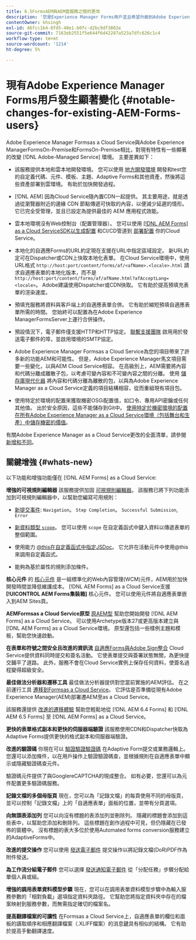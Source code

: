 ```yaml
---
title: 6.5FormsAEM與AEM雲服務之間的更改
description: '您是Experience Manager Forms用戶並且希望升級到Adobe Experience Manager Formsas a Cloud Service嗎？ 在升級或遷移到Cloud Service之前，瞭解最顯著的更改。  '
contentOwner: khsingh
exl-id: 46fcc1b4-8fd5-40e1-b0fc-d2bc9df3802e
source-git-commit: 7163eb2551f5e644f6d42287a523a7dfc626c1c4
workflow-type: tm+mt
source-wordcount: '1214'
ht-degree: 5%

---
```


# 現有Adobe Experience Manager Forms用戶發生顯著變化  {#notable-changes-for-existing-AEM-Forms-users}

Adobe Experience Manager Formsas a Cloud Service與Adobe Experience ManagerFormsOn-Premise和FormsOn-Premise相比，對現有特性有一些顯著的改變 [!DNL Adobe-Managed Service] 環境。 主要差異如下：

* 該服務提供本地和雲本地開發環境。 您可以使用 [地方開發環境](setup-local-development-environment.md) 開發和test您的自定義代碼、元件、模板、主題、Adaptive Forms和其他資產，然後將這些資產部署到雲環境。 有助於加快開發過程。
* [!DNL AEM] 因為Cloud Service隨內置CDN一起提供。 其主要用途，就是透過從瀏覽器附近的邊緣 CDN 節點傳遞可快取的內容，以便減少延遲的情形。它已完全受管理，並且已設定為提供最佳的 AEM 應用程式效能。
* 雲本地環境沒有Web控制台（配置管理器）。 您可以使用 [[!DNL AEM Forms] as a Cloud ServiceSDK以生成配置](https://experienceleague.adobe.com/docs/experience-manager-cloud-service/implementing/deploying/configuring-osgi.html?lang=en#generating-osgi-configurations-using-the-aem-sdk-quickstart) 和CI/CD管道到 [部署配置](https://experienceleague.adobe.com/docs/experience-manager-cloud-service/implementing/using-cloud-manager/deploy-code.html?lang=en#deployment-process) 你的Cloud Service。

* 本地化的自適應Forms的URL約定現在支援在URL中指定區域設定。 新URL約定可在Dispatcher或CDN上快取本地化表單。 在Cloud Service環境中，使用URL格式 `http://host:port/content/forms/af/<afName>.<locale>.html` 請求自適應表單的本地化版本，而不是 `http://host:port/content/forms/af/afName.html?afAcceptLang=<locale>`。 Adobe建議使用Dispatcher或CDN快取。 它有助於提高預填充表單的渲染速度。
* 預填充服務將資料與客戶端上的自適應表單合併。 它有助於縮短預填自適應表單所需的時間。 您始終可以配置為在Adobe Experience ManagerFormsServer上運行合併操作。
* 預設情況下，電子郵件僅支援HTTP和HTTP協定。 [聯繫支援團隊](https://experienceleague.adobe.com/docs/experience-manager-cloud-service/implementing/developing/development-guidelines.html#sending-email) 啟用用於發送電子郵件的埠，並啟用環境的SMTP協定。
* Adobe Experience Manager Formsas a Cloud Service為您的項目帶來了許多新的功能AEM和可能性。 但是，Adobe Experience Manager馬文項目需要一些變化，以與AEM Cloud Service相容。 在高級別上，AEM需要將內容和代碼分離成離散子包，以考慮可變內容和不可變內容之間的分離。 使用 [儲存庫現代化器](https://experienceleague.adobe.com/docs/experience-manager-cloud-service/moving/refactoring-tools/repo-modernizer.html) 將內容和代碼分離為離散的包，以與為Adobe Experience Manager as a Cloud Service定義的項目結構相容，從而重組現有項目包。

<!--  If your Cloud Configuration contains a secret (password), create a separate Cloud Configuration for every Author instance (Developer, Stage, and Production). If a Cloud Configuration is also required on Publish instances, publish/replicate a separate Cloud Configuration for every Publish instance (Developer, Stage, and Production). 

* When you create a Cloud Configuration that contains a secret, each Cloud Service instance (Developer, Stage, and Production) uses its own encryption key to encrypt the password before storing it. So, manually create such Cloud Configuration for every Cloud Service instance (Developer, Stage, and Production). Also, do not store secrets used in a Cloud Configuration to your Cloud Manager Git repository.

* Use [!DNL Cloud Manager] [APIs to convert and provide your passwords as secrets](https://experienceleague.adobe.com/docs/experience-manager-cloud-service/implementing/deploying/configuring-osgi.html?lang=en#setting-values-via-api). Do not store plain text password or secrets on your environments. -->

* 使用特定於環境的配置來獲取機密OSGi配置值，如口令、專用API密鑰或任何其他值。 出於安全原因，這些不能儲存到Git中。 [使用特定於機密環境的配置在所有Adobe Experience Manager as a Cloud Service環境（包括舞台和生產）中儲存機密的價值](https://experienceleague.adobe.com/docs/experience-manager-cloud-service/implementing/deploying/configuring-osgi.html?lang=en#when-to-use-secret-environment-specific-configuration-values)。

有關Adobe Experience Manager as a Cloud Service更改的全面清單，請參閱 [新增和不同](https://experienceleague.adobe.com/docs/experience-manager-cloud-service/overview/what-is-new-and-different.html)。

<!-- ## Feature comparison {#comparison}

[!DNL AEM Forms] as a Cloud Service and Experience Manager 6.5 Forms share a common set of features: Adaptive Forms, data integration, integration with [!DNL Adobe Sign], themes, templates, and forms management interface are identical. You can easily port your existing Adaptive Forms from an Experience Manager 6.5 Forms or an earlier version to [!DNL AEM Forms] as a Cloud Service.

### Features of AEM 6.5 Forms and [!DNL AEM Forms] as a Cloud Service {#feature-comparison}

The following table lists the major features of Experience Manager 6.5 Forms and provides information about whether the feature is partially or fully supported in [!DNL AEM Forms] as a Cloud Service, with a link to more information about the feature. The table also lists extra features available in [!DNL AEM Forms] as a Cloud Service.


| Feature/Capability | AEM 6.5 Forms | [!DNL AEM Forms] as a Cloud Service |
| - | - | - |
| Adaptive Forms | &#x2611; | &#x2611; |
| Data Integration | &#x2611; | &#x2611;(With some changes) |
| Automated Forms Conversion Service | &#x2611; | &#x2611; |
| Integration with Adobe Sign | &#x2611; | &#x2611;(With some changes) |
| Themes and Templates | &#x2611; | &#x2611; ([With some changes](themes.md#difference-in-themes))|
| Rule editor | &#x2611; | &#x2611; (With some changes) |
| Forms Portal | &#x2611; | --- |
| Integration with Adobe Analytics | &#x2611; | &#x2612; |
| Document Security | &#x2611; | &#x2612; | -->

<!-- ## New features {#comparison} -->



## 關鍵增強 {#whats-new}

<!-- [!DNL AEM Forms] as a Cloud Service offers benefits like auto-scaling, cost-effectiveness, zero downtime for upgrades, and cloud-native development environment and more. The list does not stop here. The following features are are start and are available only for [!DNL AEM Forms] as a Cloud Service: -->

以下功能和增強功能僅在 [!DNL AEM Forms] as a Cloud Service:

**增強的可視規則編輯器**
該服務提供加固 [可視規則編輯器](rule-editor.md#visual-rule-editor)。 該服務已將下列功能添加到可視規則編輯器中，以幫助您編寫可用規則：

* [新提交事件](working-with-adobe-sign.md#available-operator-types-and-events-in-rule-editor): `Navigation`。 `Step Completion`。 `Successful Submission`, `Error`

* [新資料類型 `scope`](rule-editor.md#custom-functions)。 您可以使用 `scope` 在自定義函式中鍵入資料以傳遞表單的整個範圍。

* 使用能力 [@this在自定義函式中指定JSDoc](rule-editor.md#custom-functions)。 它允許在活動元件中使用@this來調用自定義函式。

* 能夠為基於屬性的規則添加條件。

**核心元件**
的 [核心元件](https://experienceleague.adobe.com/docs/experience-manager-core-components/using/introduction.html?lang=zh-Hant) 是一組標準化的Web內容管理(WCM)元件，AEM用於加快開發時間並降低維護成本。 [!DNL AEM Forms] as a Cloud Service支援 **[!UICONTROL AEM Forms集裝箱]** 核心元件。 您可以使用元件將自適應表單嵌入到AEM Sites頁。

**AEMFormsas a Cloud Service原型**
[原AEM型](https://github.com/adobe/aem-project-archetype/releases/tag/aem-project-archetype-27) 幫助您開始開發 [!DNL AEM Forms] as a Cloud Service。 可以使用Archetype版本27或更高版本建立與 [!DNL AEM Forms] as a Cloud Service環境。 原型還包括一些樣例主題和模板，幫助您快速啟動。

**在表單和符號之間安全且改進的資訊流**
[自適應Forms與Adobe Sign整合](working-with-adobe-sign.md) Cloud Service提供資料同時提交和簽名活動。 它使表單提交與簽署狀態無關，為更快提交鋪平了道路。 此外，服務不會在Cloud Service實例上保存任何資料，使簽名過程變得超級安全。

**最佳做法分析器和遷移工具**
最佳做法分析器提供對您當前實施的AEM評估。 在之前運行工具 [遷移到Formsas a Cloud Service](migrate-to-forms-as-a-cloud-service.md)。 它評估是否準備從現有Adobe Experience Manager(AEM)部署遷AEM至as a Cloud Service。

該服務還提供 [改進的遷移體驗](migrate-to-forms-as-a-cloud-service.md) 幫助您輕鬆地從 [!DNL AEM 6.4 Forms] 和 [!DNL AEM 6.5 Forms] 至 [!DNL AEM Forms] as a Cloud Service。

**更快的表單格式副本和更快的伺服器端驗證**
該服務使用CDN和Dispatcher快取為Adaptive Forms提供更快的格式副本和伺服器端驗證。

**改進的驗證碼**
你現在可以 [驗證驗證驗證碼](captcha-adaptive-forms.md) 在Adaptive Form提交或業務邏輯上。 您還可以添加條件，以在用戶操作上驗證驗證碼查，並根據規則在自適應表單中顯示或隱藏驗證碼查元件。

驗證碼元件提供了與GooglereCAPTCHA的現成整合。 如有必要，您還可以為元件配置更多驗證碼服務。

**記錄文檔的多個母版頁**
現在，您可以為「記錄文檔」的每頁使用不同的母版頁，並可以控制「記錄文檔」上的「自適應表單」面板的位置，並帶有分頁選項。

**向無頭表添加列**
您可以向沒有標題的表添加列並刪除列。 隱藏的標題會添加到這些表中，以幫助您添加和刪除列。 這些標題在創作過程中可見，但仍隱藏在已發佈的窗體中。 沒有標題的表大多位於使用Automated forms conversion服務建立的AdaptiveForms中。

**改進的提交操作**
您可以使用 [發送電子郵件](configuring-submit-actions.md#send-email#send-email) 提交操作以將記錄文檔(DoR)PDF作為附件發送。

**為工作流分組電子郵件**
您可以選擇 [發送通知電子郵件](aem-forms-workflow-step-reference.md#assign-task-step) 從「分配任務」步驟分配給單個人員或組。

**增強的調用表單資料模型步驟**
現在，您可以在調用表單資料模型步驟中為輸入服務參數的「相對負載」選項指定資料夾路徑。 它幫助您將指定資料夾中存在的檔案映射到服務參數，而無需指定確切的檔案名。

**提高翻譯檔案的可讀性**
在Formsas a Cloud Service上，自適應表單的欄位和面板的讀取順序和相應翻譯檔案（.XLIFF檔案）的消息鍵具有相似的結構。 它有助於提高手動翻譯速度。

<!-- ## Feature comparison {#feature-comparison}

[!DNL AEM Forms] as a Cloud Service and [!DNL AEM 6.5 Forms] share some features like Adaptive Forms, Data Integration, and Forms Portal. You can easily port your existing Adaptive Forms from an [!DNL AEM 6.5 Forms] or an earlier version to [!DNL AEM Forms] as a Cloud Service.

### Features of [!DNL AEM 6.5 Forms] and [!DNL AEM Forms] as a Cloud Service {#aem-6.5-vs-aem-forms-as-a-cloud-service}

The following table lists the major features of [!DNL AEM 6.5 Forms] and provides information about the features coming soon to [!DNL AEM Forms] as a Cloud Service:

| Feature/Capability | AEM 6.5 Forms  | [!DNL AEM Forms] as a Cloud Service |
|---|---|---|
| Cloud-native architecture | &#x2612; | &#x2611;  |
| Auto-scaling based on load | &#x2612; | &#x2611;  |
| Zero downtime for upgrades | &#x2612; | &#x2611;  |
| Feature roll-out frequency | Quarterly | Agile*  |
| CDN (content delivery network) included | &#x2612; | &#x2611;  |
| Topologies optimized for maximum resilience and efficiency | &#x2612; | &#x2611;  |
| Cloud-native development environment | &#x2612; | &#x2611;  |
| Self-Service via Cloud Manager | &#x2612; | &#x2611;  |
| Automated upgrades with Continuous Integration and Continuous Delivery (CI/CD)| &#x2611; | &#x2611;  |
| Adaptive Forms | &#x2611; | &#x2611; |
| Data Integration | &#x2611; | &#x2611; |
| Automated Forms Conversion Service | &#x2611; | &#x2611; |
| Integration with [!DNL Adobe Sign] | &#x2611; | &#x2611; |
| Integration with [!DNL AEM Sites] | &#x2611; | &#x2611; |
| Enhanced Visual Rule editor | &#x2612; | &#x2611; |
| Forms Portal | &#x2611; | Coming Soon |
| Integration with [!DNL Adobe Analytics] | &#x2611; | Coming Soon |
| Integration with [!DNL Adobe Target] | &#x2611; | Coming Soon |
| Document Security | &#x2611; | &#x2612; |

`*` New features every month and bug fix updates on daily basis.

For a comprehensive list of changes in AEM as a Cloud Service, See [What is New and What is Different](https://docs.adobe.com/content/help/en/experience-manager-cloud-service/overview/what-is-new-and-different.html) and [Notable changes in [!DNL AEM Forms] as a Cloud Service](notable-changes.md) -->

